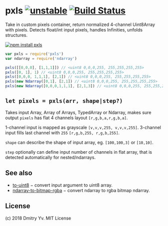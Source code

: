 # pxls [![unstable](https://img.shields.io/badge/stability-unstable-green.svg)](http://github.com/badges/stability-badges) [![Build Status](https://travis-ci.org/dy/pxls.svg?branch=master)](https://travis-ci.org/dy/pxls)

Take in custom pixels container, return normalized 4-channel Uint8Array with pixels. Detects float/int input pixels, handles Infinities, unfolds structures.

[![npm install pxls](https://nodei.co/npm/pxls.png?mini=true)](https://npmjs.org/package/pxls/)

```js
var pxls = require('pxls')
var ndarray = require('ndarray')

pxls([[0,0,0], [1,1,1]]) // <uint8 0,0,0,255, 255,255,255,255>
pxls([0, 1], 1) // <uint8 0,0,0,255, 255,255,255,255>
pxls([0,0,0, 1,1,1], [2,1]) // <uint8 0,0,0,255, 255,255,255,255>
pxls(new Ndarray([0,1], [2,1]) // <uint8 0,0,0,255, 255,255,255,255>
pxls(new Ndarray([0,0,0,1,1,1], [2,1,3]) // <uint8 0,0,0,255, 255,255,255,255>
```

## `let pixels = pxls(arr, shape|step?)`

Takes input Array, Array of Arrays, TypedArray or Ndarray, makes sure output `pixels` has flat 4 channels layout `[r,g,b,a,r,g,b,a]`.

1-channel input is mapped as grayscale `[v,v,v,255, v,v,v,255]`. 3-channel input fills last channel with `255` `[r,g,b,255, r,g,b,255]`.

`shape` can describe the shape of input array, eg. `[100,100,3]` or `[10,10]`.

`step` optionally can define input number of channels in flat array, that is detected automatically for nested/ndarrays.


## See also

* [to-uint8](https://ghub.io/to-uint8) − convert input argument to uint8 array.
* [ndarray-to-bitmap-rgba](https://github.com/Jam3/ndarray-bitmap-to-rgba) − convert ndarray to rgba bitmap ndarray.

## License

(c) 2018 Dmitry Yv. MIT License
